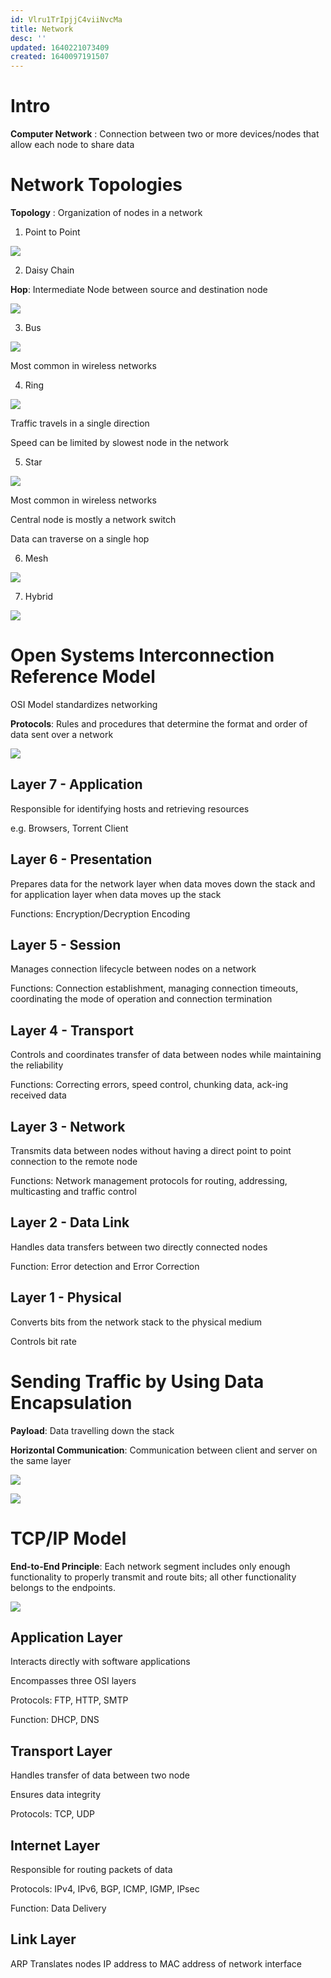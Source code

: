 ```yaml
---
id: Vlru1TrIpjjC4viiNvcMa
title: Network
desc: ''
updated: 1640221073409
created: 1640097191507
---
```

# Intro

**Computer Network** : Connection between two or more devices/nodes that allow each node to share data

# Network Topologies

**Topology** : Organization of nodes in a network

1. Point to Point

![](/assets/images/2021-12-22-06-51-39.png)

2. Daisy Chain

**Hop**: Intermediate Node between source and destination node

![](/assets/images/2021-12-22-06-52-01.png)

3. Bus

![](/assets/images/2021-12-22-06-55-34.png)

Most common in wireless networks

4. Ring

![](/assets/images/2021-12-22-06-58-10.png)

Traffic travels in a single direction

Speed can be limited by slowest node in the network

5. Star

![](/assets/images/2021-12-22-07-21-27.png)

Most common in wireless networks

Central node is mostly a network switch

Data can traverse on a single hop

6. Mesh

![](/assets/images/2021-12-22-07-27-34.png)

7. Hybrid

![](/assets/images/2021-12-22-07-30-29.png)


# Open Systems Interconnection Reference Model

OSI Model standardizes networking

**Protocols**: Rules and procedures that determine the format and order of data sent over a network

![](/assets/images/2021-12-22-20-11-06.png)

## Layer 7 - Application

Responsible for identifying hosts and retrieving resources

e.g. Browsers, Torrent Client

## Layer 6 - Presentation

Prepares data for the network layer when data moves down the stack and for application layer when data moves up the stack

Functions: Encryption/Decryption Encoding

## Layer 5 - Session

Manages connection lifecycle between nodes on a network

Functions: Connection establishment, managing connection timeouts, coordinating the mode of operation and connection termination

## Layer 4 - Transport

Controls and coordinates transfer of data between nodes while maintaining the reliability

Functions: Correcting errors, speed control, chunking data, ack-ing received data

## Layer 3 - Network

Transmits data between nodes without having a direct point to point connection to the remote node

Functions: Network management protocols for routing, addressing, multicasting and traffic control

## Layer 2 - Data Link

Handles data transfers between two directly connected nodes

Function: Error detection and Error Correction

## Layer 1 - Physical

Converts bits from the network stack to the physical medium

Controls bit rate

# Sending Traffic by Using Data Encapsulation

**Payload**: Data travelling down the stack

**Horizontal Communication**: Communication between client and server on the same layer

![](/assets/images/2021-12-22-21-08-28.png)

![](/assets/images/2021-12-22-21-09-23.png)

# TCP/IP Model

**End-to-End Principle**: Each network segment includes only enough functionality to properly transmit and route bits; all other functionality belongs to the endpoints.

![](/assets/images/2021-12-22-21-30-48.png)

## Application Layer

Interacts directly with software applications

Encompasses three OSI layers

Protocols: FTP, HTTP, SMTP

Function: DHCP, DNS

## Transport Layer

Handles transfer of data between two node

Ensures data integrity

Protocols: TCP, UDP

## Internet Layer

Responsible for routing packets of data

Protocols: IPv4, IPv6, BGP, ICMP, IGMP, IPsec

Function: Data Delivery

## Link Layer

ARP Translates nodes IP address to MAC address of network interface
